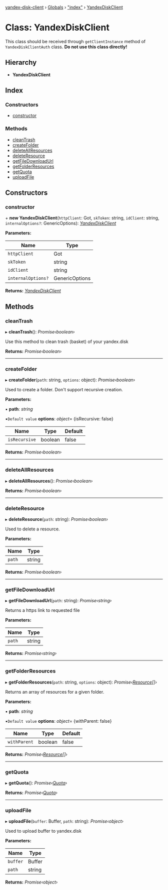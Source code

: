 [yandex-disk-client](../README.md) › [Globals](../globals.md) › ["index"](../modules/_index_.md) › [YandexDiskClient](_index_.yandexdiskclient.md)

# Class: YandexDiskClient

This class should be received through `getClientInstance` method of `YandexDiskClientAuth` class. **Do not use this class directly!**

## Hierarchy

* **YandexDiskClient**

## Index

### Constructors

* [constructor](_index_.yandexdiskclient.md#constructor)

### Methods

* [cleanTrash](_index_.yandexdiskclient.md#cleantrash)
* [createFolder](_index_.yandexdiskclient.md#createfolder)
* [deleteAllResources](_index_.yandexdiskclient.md#deleteallresources)
* [deleteResource](_index_.yandexdiskclient.md#deleteresource)
* [getFileDownloadUrl](_index_.yandexdiskclient.md#getfiledownloadurl)
* [getFolderResources](_index_.yandexdiskclient.md#getfolderresources)
* [getQuota](_index_.yandexdiskclient.md#getquota)
* [uploadFile](_index_.yandexdiskclient.md#uploadfile)

## Constructors

###  constructor

\+ **new YandexDiskClient**(`httpClient`: Got, `skToken`: string, `idClient`: string, `internalOptions?`: GenericOptions): *[YandexDiskClient](_index_.yandexdiskclient.md)*

**Parameters:**

Name | Type |
------ | ------ |
`httpClient` | Got |
`skToken` | string |
`idClient` | string |
`internalOptions?` | GenericOptions |

**Returns:** *[YandexDiskClient](_index_.yandexdiskclient.md)*

## Methods

###  cleanTrash

▸ **cleanTrash**(): *Promise‹boolean›*

Use this method to clean trash (basket) of your yandex.disk

**Returns:** *Promise‹boolean›*

___

###  createFolder

▸ **createFolder**(`path`: string, `options`: object): *Promise‹boolean›*

Used to create a folder. Don't support recursive creation.

**Parameters:**

▪ **path**: *string*

▪`Default value`  **options**: *object*= {isRecursive: false}

Name | Type | Default |
------ | ------ | ------ |
`isRecursive` | boolean | false |

**Returns:** *Promise‹boolean›*

___

###  deleteAllResources

▸ **deleteAllResources**(): *Promise‹boolean›*

**Returns:** *Promise‹boolean›*

___

###  deleteResource

▸ **deleteResource**(`path`: string): *Promise‹boolean›*

Used to delete a resource.

**Parameters:**

Name | Type |
------ | ------ |
`path` | string |

**Returns:** *Promise‹boolean›*

___

###  getFileDownloadUrl

▸ **getFileDownloadUrl**(`path`: string): *Promise‹string›*

Returns a https link to requested file

**Parameters:**

Name | Type |
------ | ------ |
`path` | string |

**Returns:** *Promise‹string›*

___

###  getFolderResources

▸ **getFolderResources**(`path`: string, `options`: object): *Promise‹[Resource](../interfaces/_interfaces_yandex_resouce_.resource.md)[]›*

  Returns an array of resources for a given folder.

**Parameters:**

▪ **path**: *string*

▪`Default value`  **options**: *object*= {withParent: false}

Name | Type | Default |
------ | ------ | ------ |
`withParent` | boolean | false |

**Returns:** *Promise‹[Resource](../interfaces/_interfaces_yandex_resouce_.resource.md)[]›*

___

###  getQuota

▸ **getQuota**(): *Promise‹[Quota](../interfaces/_interfaces_yandex_quota_.quota.md)›*

**Returns:** *Promise‹[Quota](../interfaces/_interfaces_yandex_quota_.quota.md)›*

___

###  uploadFile

▸ **uploadFile**(`buffer`: Buffer, `path`: string): *Promise‹object›*

Used to upload buffer to yandex.disk

**Parameters:**

Name | Type |
------ | ------ |
`buffer` | Buffer |
`path` | string |

**Returns:** *Promise‹object›*
